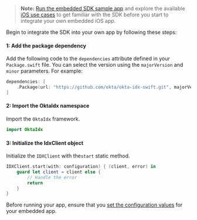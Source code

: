 > **Note:** [Run the embedded SDK sample app](/docs/guides/oie-embedded-common-run-samples/ios/main/#run-the-embedded-sdk-sample-app) and explore the available [iOS use cases](/docs/guides/oie-embedded-sdk-use-case-basic-sign-in/ios/main/) to get familiar with the SDK before you start to integrate your own embedded iOS app.

Begin to integrate the SDK into your own app by following these steps:

#### 1: Add the package dependency

Add the following code to the `dependencies` attribute defined in your `Package.swift` file.
You can select the version using the `majorVersion` and `minor` parameters. For example:

```swift
dependencies: [
    .Package(url: "https://github.com/okta/okta-idx-swift.git", majorVersion: <majorVersion>, minor: <minor>)
]
```

#### 2: Import the OktaIdx namespace

Import the `OktaIdx` framework.

```swift
import OktaIdx
```

#### 3: Initialize the IdxClient object

Initialize the `IDXClient` with the`start` static method.

```swift
IDXClient.start(with: configuration) { (client, error) in
    guard let client = client else {
        // Handle the error
        return
    }
}
```

Before running your app, ensure that you [set the configuration values](#set-the-configuration-values) for your embedded app.
